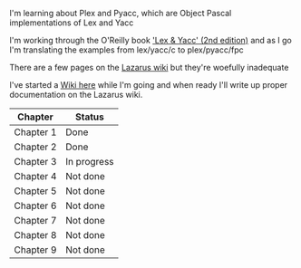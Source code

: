 I'm learning about Plex and Pyacc, which are Object Pascal implementations of Lex and Yacc

I'm working through the O'Reilly book ['Lex & Yacc' (2nd edition)](http://shop.oreilly.com/product/9781565920002.do) and as I go I'm translating the examples from lex/yacc/c to plex/pyacc/fpc

There are a few pages on the [Lazarus wiki](https://wiki.freepascal.org/Plex_and_Pyacc)
 but they're woefully inadequate
 
 I've started a [Wiki here](https://github.com/MFernstrom/plex-and-pyacc-examples/wiki) while I'm going and when ready I'll write up proper documentation on the Lazarus wiki.

| Chapter | Status |
| --- | --- |
| Chapter 1 | Done |
| Chapter 2 | Done |
| Chapter 3 | In progress |
| Chapter 4 | Not done |
| Chapter 5 | Not done |
| Chapter 6 | Not done |
| Chapter 7 | Not done |
| Chapter 8 | Not done |
| Chapter 9 | Not done |
